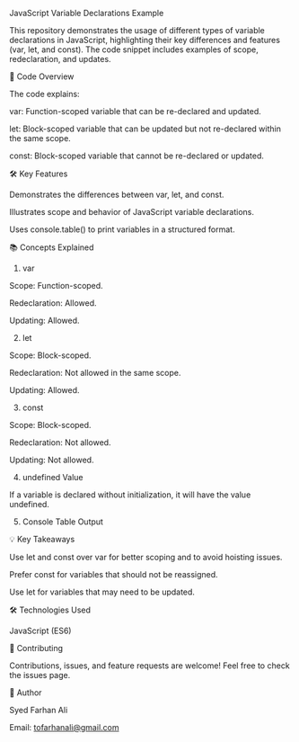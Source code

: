JavaScript Variable Declarations Example

This repository demonstrates the usage of different types of variable declarations in JavaScript, highlighting their key differences and features (var, let, and const). The code snippet includes examples of scope, redeclaration, and updates.

📝 Code Overview

The code explains:

var: Function-scoped variable that can be re-declared and updated.

let: Block-scoped variable that can be updated but not re-declared within the same scope.

const: Block-scoped variable that cannot be re-declared or updated.


🛠️ Key Features

Demonstrates the differences between var, let, and const.

Illustrates scope and behavior of JavaScript variable declarations.

Uses console.table() to print variables in a structured format.

📚 Concepts Explained

1. var

Scope: Function-scoped.

Redeclaration: Allowed.

Updating: Allowed.

2. let

Scope: Block-scoped.

Redeclaration: Not allowed in the same scope.

Updating: Allowed.

3. const

Scope: Block-scoped.

Redeclaration: Not allowed.

Updating: Not allowed.

4. undefined Value

If a variable is declared without initialization, it will have the value undefined.

5. Console Table Output

💡 Key Takeaways

Use let and const over var for better scoping and to avoid hoisting issues.

Prefer const for variables that should not be reassigned.

Use let for variables that may need to be updated.

🛠️ Technologies Used

JavaScript (ES6)

🤝 Contributing

Contributions, issues, and feature requests are welcome! Feel free to check the issues page.

👤 Author

Syed Farhan Ali

Email: tofarhanali@gmail.com

